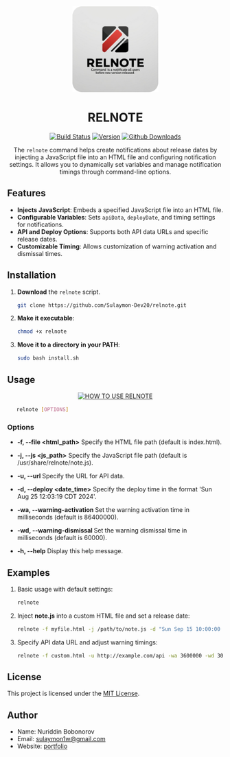 <div align="center">

<img src="https://github.com/Sulaymon-Dev20/relnote/blob/main/relnote.png?raw=true" width="200" alt='Relnote command logo'/>

# RELNOTE

[![Build Status](https://github.com/quran/quran_android/actions/workflows/build.yml/badge.svg)](https://github.com/quran/quran_android/actions/workflows/build.yml)
[![Version](https://img.shields.io/github/v/release/Sulaymon-Dev20/relnote?include_prereleases&sort=semver)](https://github.com/quran/quran_android/releases/latest)
[![Github Downloads](https://img.shields.io/github/downloads/Sulaymon-Dev20/relnote/total?logo=Github)](https://github.com/quran/quran_android/releases)

The `relnote` command helps create notifications about release dates by injecting a JavaScript file into an HTML file
and configuring notification settings. It allows you to dynamically set variables and manage notification timings
through command-line options.

</div>

## Features

- **Injects JavaScript**: Embeds a specified JavaScript file into an HTML file.
- **Configurable Variables**: Sets `apiData`, `deployDate`, and timing settings for notifications.
- **API and Deploy Options**: Supports both API data URLs and specific release dates.
- **Customizable Timing**: Allows customization of warning activation and dismissal times.

## Installation

1. **Download** the `relnote` script.

   ```bash
   git clone https://github.com/Sulaymon-Dev20/relnote.git 
   ```

2. **Make it executable**:

   ```bash
   chmod +x relnote
   ```

3. **Move it to a directory in your PATH**:
   ```bash
   sudo bash install.sh
   ```

## Usage

<div align="center">

[![HOW TO USE RELNOTE](https://img.youtube.com/vi/YOUTUBE_VIDEO_ID_HERE/0.jpg)](https://www.youtube.com/watch?v=YOUTUBE_VIDEO_ID_HERE)
</div>

```bash 
   relnote [OPTIONS]
   ```

### Options

- **-f, --file <html_path>**
  Specify the HTML file path (default is index.html).

- **-j, --js <js_path>**
  Specify the JavaScript file path (default is /usr/share/relnote/note.js).

- **-u, --url <url>**
  Specify the URL for API data.

- **-d, --deploy <date_time>**
  Specify the deploy time in the format 'Sun Aug 25 12:03:19 CDT 2024'.

- **-wa, --warning-activation <ms>**
  Set the warning activation time in milliseconds (default is 86400000).

- **-wd, --warning-dismissal <ms>**
  Set the warning dismissal time in milliseconds (default is 60000).

- **-h, --help**
  Display this help message.

## Examples

1. Basic usage with default settings:
   ```bash
   relnote
   ```
2. Inject **note.js** into a custom HTML file and set a release date:
   ```bash 
   relnote -f myfile.html -j /path/to/note.js -d "Sun Sep 15 10:00:00 CDT 2024"
   ```
3. Specify API data URL and adjust warning timings:
   ```bash
   relnote -f custom.html -u http://example.com/api -wa 3600000 -wd 30000
   ```

## License

This project is licensed under the [MIT License](https://rem.mit-license.org/license.txt).

## Author

- Name: Nuriddin Bobonorov
- Email: sulaymon1w@gmail.com
- Website: [portfolio](http://portfolio.ofnur.com/)